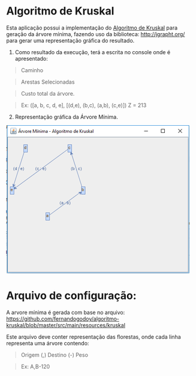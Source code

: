 # Algoritmo de Kruskal

Esta aplicação possui a implementação do [Algoritmo de Kruskal](https://pt.wikipedia.org/wiki/Algoritmo_de_Kruskal) para geração da árvore mínima, fazendo uso da biblioteca: http://jgrapht.org/ para gerar uma representação gráfica do resultado.

1) Como resultado da execução, terá a escrita no console onde é apresentado: 

 > Caminho 
 
 > Arestas Selecionadas
 
 > Custo total da árvore.
 
 > Ex: ([a, b, c, d, e], [(d,e), (b,c), (a,b), (c,e)]) Z = 213
 

2) Representação gráfica da Árvore Mínima.

<html>
	<img src="https://github.com/fernandogodoy/algoritmo-kruskal/blob/master/print.PNG"/>

</html>

# Arquivo de configuração:
A arvore mínima é gerada com base no arquivo: https://github.com/fernandogodoy/algoritmo-kruskal/blob/master/src/main/resources/kruskal

Este arquivo deve conter representação das florestas, onde cada linha representa uma árvore contendo: 
 > Origem (,) Destino (-) Peso

 > Ex: A,B-120

